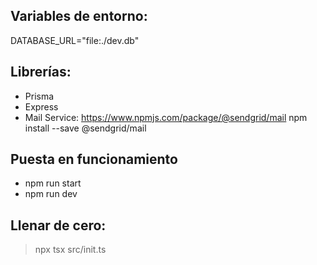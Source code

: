 ## Variables de entorno:
DATABASE_URL="file:./dev.db"

## Librerías:
* Prisma
* Express
* Mail Service: https://www.npmjs.com/package/@sendgrid/mail
npm install --save @sendgrid/mail

## Puesta en funcionamiento
* npm run start
* npm run dev

## Llenar de cero:
> npx tsx src/init.ts

